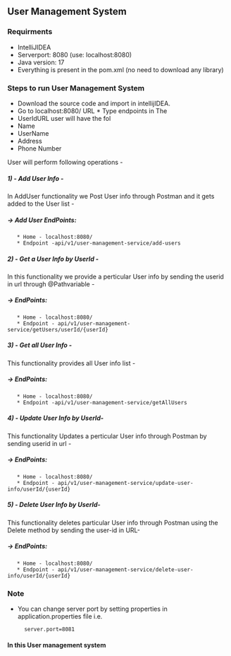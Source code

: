 ## User Management System
### Requirments
 * IntelliJIDEA
 * Serverport: 8080 (use: localhost:8080)
 * Java version: 17
 * Everything is present in the pom.xml (no need to download any library)
### Steps to run User Management System 
 * Download the source code and import in intellijIDEA.
 * Go to localhost:8080/
URL * Type endpoints in 
The
 * UserIdURL user will have the fol
 * Name
 * UserName
 * Address
 * Phone Number
 
 User will perform following operations - 
 ##### 1) - Add User Info -
 In AddUser functionality we Post User info through Postman and it gets added to the User list - 
 ##### -> Add User EndPoints:
       * Home - localhost:8080/
       * Endpoint -api/v1/user-management-service/add-users
 
 
 ##### 2) - Get a User Info by UserId -
 In this functionality we provide a perticular User info by sending the userid in url through @Pathvariable - 
  ##### -> EndPoints:
       * Home - localhost:8080/
       * Endpoint - api/v1/user-management-service/getUsers/userId/{userId}
 
 
 
 ##### 3) - Get all User Info -
 This functionality provides all User info list - 
 ##### -> EndPoints:
       * Home - localhost:8080/
       * Endpoint -api/v1/user-management-service/getAllUsers
 
 
 
 ##### 4) - Update User Info by UserId-
 This functionality Updates a perticular User info through Postman by sending userid in url - 
 ##### -> EndPoints:
       * Home - localhost:8080/
       * Endpoint - api/v1/user-management-service/update-user-info/userId/{userId}
 
 

 ##### 5) - Delete User Info by UserId-
 This functionality deletes particular User info through Postman using the Delete method by sending the user-id in URL-
 ##### -> EndPoints:
       * Home - localhost:8080/
       * Endpoint - api/v1/user-management-service/delete-user-info/userId/{userId}
 
 

### Note
* You can change server port by setting properties in application.properties file i.e.

        server.port=8081
 
 
 
 
#### In this User management system
